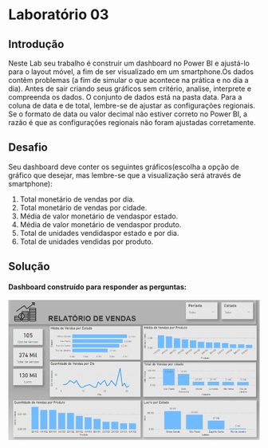 # Laboratório 03

## Introdução
 Neste Lab seu trabalho é construir um dashboard no Power BI e ajustá-lo para o layout móvel, a fim de ser visualizado em um smartphone.Os dados contêm problemas (a fim de simular o que acontece na prática e no dia a dia). Antes de sair criando seus gráficos sem critério, analise, interprete e compreenda os dados. O conjunto de dados está na pasta data. Para a coluna de data e de total, lembre-se de ajustar as configurações regionais. Se o formato  de  data  ou  valor decimal  não  estiver  correto  no  Power  BI, a  razão é  que  as configurações regionais não foram ajustadas corretamente.

## Desafio

Seu  dashboard  deve  conter  os  seguintes  gráficos(escolha  a  opção  de  gráfico  que desejar, mas lembre-se que a visualização será através de smartphone):

1. Total monetário de vendas por dia.
2. Total monetário de vendas por cidade.
3. Média de valor monetário de vendaspor estado.
4. Média de valor monetário de vendaspor produto.
5. Total de unidades vendidaspor estado e por dia.
6. Total de unidades vendidas por produto.

## Solução

#### Dashboard construído para responder as perguntas:

![Dashboard](https://github.com/brunalimap/Power_BI_DSA_2.0/blob/main/Cap-08/img/img01.png "Dashboard")
